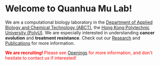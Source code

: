 ---
---
# Welcome to Quanhua Mu Lab!

We are a computational biology laboratory in the [Department of Applied Biology and Chemical Technology (ABCT)](https://www.polyu.edu.hk/abct/), the [Hong Kong Polytechnic University (PolyU)](https://www.polyu.edu.hk/). We are especially interested in understanding **cancer evolution** and **treatment resistance**. Check out our [Research](/research) and [Publications](/publications) for more information.

<span style="color:red"><strong>We are recruiting! </strong> Please see [Openings](/contact) for more information, and don't hesitate to contact us if interested!</span>
